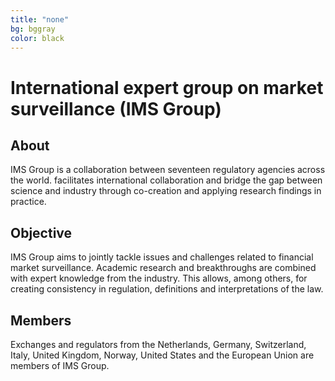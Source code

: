 ```yaml
---
title: "none"
bg: bggray
color: black
---
```


# International expert group on market surveillance (IMS Group)

<div class="imsgroup-pillar-container">

  <div class="pillar">
    <center><i class="fa-solid fa-lightbulb fa-2x"></i></center>
    <h2>
      About
    </h2>
    <p>
    IMS Group is a collaboration between seventeen regulatory agencies across the world. facilitates international collaboration and bridge the gap between science and industry through co-creation and applying research findings in practice. 
    </p>
  </div>

  <div class="pillar">
    <center><i class="fa-sharp fa-solid fa-bullseye-arrow fa-2x"></i></center>
    <h2>
      Objective
    </h2>
    <p>
    IMS Group aims to jointly tackle issues and challenges related to financial market surveillance. Academic research and breakthroughs are combined with expert knowledge from the industry. This allows, among others, for creating consistency in regulation, definitions and interpretations of the law.
    </p>
  </div>

  <div class="pillar">
    <center><i class="fa-solid fa-people-group fa-2x"></i></center>
    <h2>
      Members
    </h2>
    <p>
    Exchanges and regulators from the Netherlands, Germany, Switzerland, Italy, United Kingdom, Norway, United States and the European Union are members of IMS Group.
    </p>
  </div>

</div>
